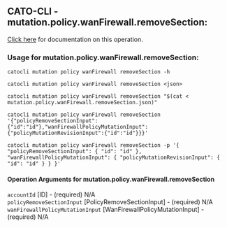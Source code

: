 
## CATO-CLI - mutation.policy.wanFirewall.removeSection:
[Click here](https://api.catonetworks.com/documentation/#mutation-mutation.policy.wanFirewall.removeSection) for documentation on this operation.

### Usage for mutation.policy.wanFirewall.removeSection:

`catocli mutation policy wanFirewall removeSection -h`

`catocli mutation policy wanFirewall removeSection <json>`

`catocli mutation policy wanFirewall removeSection "$(cat < mutation.policy.wanFirewall.removeSection.json)"`

`catocli mutation policy wanFirewall removeSection '{"policyRemoveSectionInput":{"id":"id"},"wanFirewallPolicyMutationInput":{"policyMutationRevisionInput":{"id":"id"}}}'`

`catocli mutation policy wanFirewall removeSection -p '{
    "policyRemoveSectionInput": {
        "id": "id"
    },
    "wanFirewallPolicyMutationInput": {
        "policyMutationRevisionInput": {
            "id": "id"
        }
    }
}'`


#### Operation Arguments for mutation.policy.wanFirewall.removeSection ####

`accountId` [ID] - (required) N/A    
`policyRemoveSectionInput` [PolicyRemoveSectionInput] - (required) N/A    
`wanFirewallPolicyMutationInput` [WanFirewallPolicyMutationInput] - (required) N/A    
